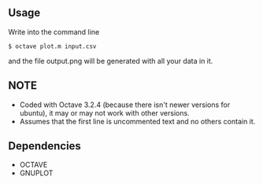 Usage
------

Write into the command line

	$ octave plot.m input.csv

and the file output.png will be generated with all your data in it.

NOTE
------
* Coded with Octave 3.2.4 (because there isn't newer versions for ubuntu), it may 
or may not work with other versions. 
* Assumes that the first line is uncommented text and no others contain it.

Dependencies
------
* OCTAVE
* GNUPLOT
